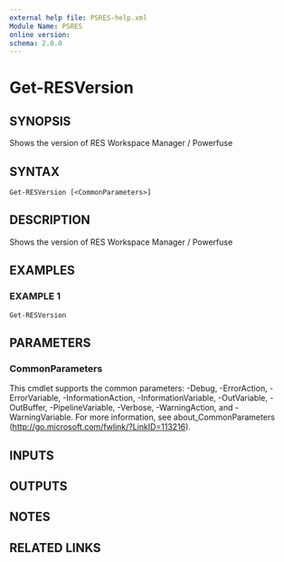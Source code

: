 ```yaml
---
external help file: PSRES-help.xml
Module Name: PSRES
online version:
schema: 2.0.0
---
```


# Get-RESVersion

## SYNOPSIS
Shows the version of RES Workspace Manager / Powerfuse

## SYNTAX

```
Get-RESVersion [<CommonParameters>]
```

## DESCRIPTION
Shows the version of RES Workspace Manager / Powerfuse

## EXAMPLES

### EXAMPLE 1
```
Get-RESVersion
```

## PARAMETERS

### CommonParameters
This cmdlet supports the common parameters: -Debug, -ErrorAction, -ErrorVariable, -InformationAction, -InformationVariable, -OutVariable, -OutBuffer, -PipelineVariable, -Verbose, -WarningAction, and -WarningVariable. For more information, see about_CommonParameters (http://go.microsoft.com/fwlink/?LinkID=113216).

## INPUTS

## OUTPUTS

## NOTES

## RELATED LINKS
